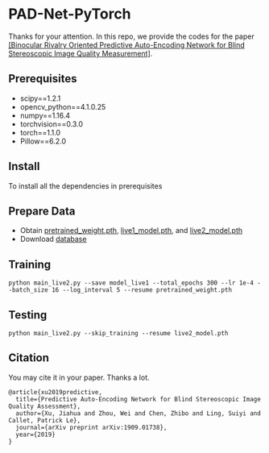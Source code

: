 # PAD-Net-PyTorch

Thanks for your attention. In this repo, we provide the codes for the paper [[Binocular Rivalry Oriented Predictive Auto-Encoding Network for Blind Stereoscopic Image Quality Measurement]](https://arxiv.org/abs/1909.01738).

## Prerequisites
+ scipy==1.2.1
+ opencv_python==4.1.0.25
+ numpy==1.16.4
+ torchvision==0.3.0
+ torch==1.1.0
+ Pillow==6.2.0

## Install
To install all the dependencies in prerequisites

## Prepare Data
+ Obtain [pretrained_weight.pth](https://drive.google.com/file/d/1xsRaJOPbLVG58Fco7tCk92v0NBngCUhP/view?usp=sharing), [live1_model.pth](https://drive.google.com/file/d/1fZ3cXUW0ueTzecSp5eqJm_22UJWzKAmV/view?usp=sharing), and [live2_model.pth](https://drive.google.com/file/d/1cgWsmUclN54rvwAHyNwriqqrHouyStg4/view?usp=sharing)
+ Download [database](https://drive.google.com/drive/folders/1QkhhfFlaNu6v0jhumtgxQFD3TcVECA3S?usp=sharing)

## Training
```
python main_live2.py --save model_live1 --total_epochs 300 --lr 1e-4 --batch_size 16 --log_interval 5 --resume pretrained_weight.pth
```

## Testing
```
python main_live2.py --skip_training --resume live2_model.pth
```

## Citation
You may cite it in your paper. Thanks a lot.

```
@article{xu2019predictive,
  title={Predictive Auto-Encoding Network for Blind Stereoscopic Image Quality Assessment},
  author={Xu, Jiahua and Zhou, Wei and Chen, Zhibo and Ling, Suiyi and Callet, Patrick Le},
  journal={arXiv preprint arXiv:1909.01738},
  year={2019}
}
```


